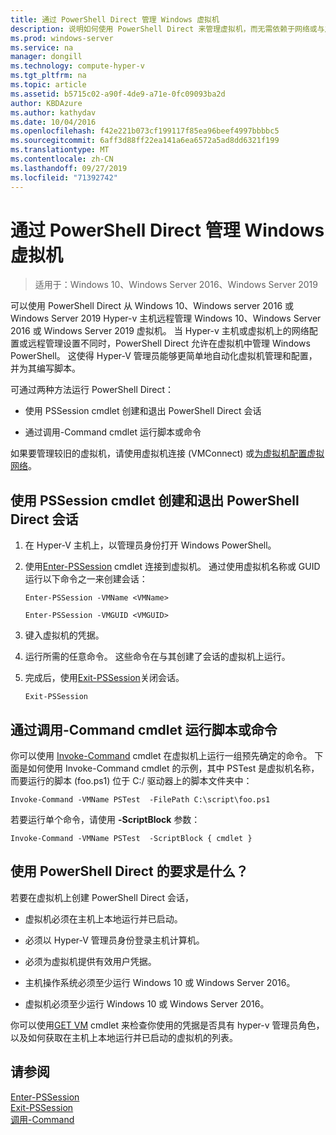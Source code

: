 ```yaml
---
title: 通过 PowerShell Direct 管理 Windows 虚拟机
description: 说明如何使用 PowerShell Direct 来管理虚拟机，而无需依赖于网络或与之建立远程连接。
ms.prod: windows-server
ms.service: na
manager: dongill
ms.technology: compute-hyper-v
ms.tgt_pltfrm: na
ms.topic: article
ms.assetid: b5715c02-a90f-4de9-a71e-0fc09093ba2d
author: KBDAzure
ms.author: kathydav
ms.date: 10/04/2016
ms.openlocfilehash: f42e221b073cf199117f85ea96beef4997bbbbc5
ms.sourcegitcommit: 6aff3d88ff22ea141a6ea6572a5ad8dd6321f199
ms.translationtype: MT
ms.contentlocale: zh-CN
ms.lasthandoff: 09/27/2019
ms.locfileid: "71392742"
---
```

# <a name="manage-windows-virtual-machines-with-powershell-direct"></a>通过 PowerShell Direct 管理 Windows 虚拟机

>适用于：Windows 10、Windows Server 2016、Windows Server 2019
  
可以使用 PowerShell Direct 从 Windows 10、Windows server 2016 或 Windows Server 2019 Hyper-v 主机远程管理 Windows 10、Windows Server 2016 或 Windows Server 2019 虚拟机。 当 Hyper-v 主机或虚拟机上的网络配置或远程管理设置不同时，PowerShell Direct 允许在虚拟机中管理 Windows PowerShell。 这使得 Hyper-V 管理员能够更简单地自动化虚拟机管理和配置，并为其编写脚本。  
  
可通过两种方法运行 PowerShell Direct：  
  
- 使用 PSSession cmdlet 创建和退出 PowerShell Direct 会话
  
- 通过调用-Command cmdlet 运行脚本或命令
  
如果要管理较旧的虚拟机，请使用虚拟机连接 (VMConnect) 或[为虚拟机配置虚拟网络](https://technet.microsoft.com/library/cc816585.aspx)。  
  
## <a name="create-and-exit-a-powershell-direct-session-using-pssession-cmdlets"></a>使用 PSSession cmdlet 创建和退出 PowerShell Direct 会话  
  
1. 在 Hyper-V 主机上，以管理员身份打开 Windows PowerShell。  
  
2. 使用[Enter-PSSession](https://technet.microsoft.com/library/hh849707.aspx) cmdlet 连接到虚拟机。 通过使用虚拟机名称或 GUID 运行以下命令之一来创建会话：  
  
    ```  
    Enter-PSSession -VMName <VMName>  
    ```  
  
    ```  
    Enter-PSSession -VMGUID <VMGUID>  
    ```  
  
3. 键入虚拟机的凭据。   
4. 运行所需的任意命令。 这些命令在与其创建了会话的虚拟机上运行。  
  
5.  完成后，使用[Exit-PSSession](https://technet.microsoft.com/library/hh849743.aspx)关闭会话。   
  
    ```  
    Exit-PSSession  
    ```  
  
## <a name="run-script-or-command-with-invoke-command-cmdlet"></a>通过调用-Command cmdlet 运行脚本或命令  
你可以使用 [Invoke-Command](https://docs.microsoft.com/powershell/module/Microsoft.PowerShell.Core/Invoke-Command) cmdlet 在虚拟机上运行一组预先确定的命令。 下面是如何使用 Invoke-Command cmdlet 的示例，其中 PSTest 是虚拟机名称，而要运行的脚本 (foo.ps1) 位于 C:/ 驱动器上的脚本文件夹中：  
  
```  
Invoke-Command -VMName PSTest  -FilePath C:\script\foo.ps1  
```  
  
若要运行单个命令，请使用 **-ScriptBlock** 参数：  
  
```  
Invoke-Command -VMName PSTest  -ScriptBlock { cmdlet }  
```  
  
## <a name="whats-required-to-use-powershell-direct"></a>使用 PowerShell Direct 的要求是什么？  
若要在虚拟机上创建 PowerShell Direct 会话，  
  
-   虚拟机必须在主机上本地运行并已启动。  
  
-   必须以 Hyper-V 管理员身份登录主机计算机。  
  
-   必须为虚拟机提供有效用户凭据。  
  
-   主机操作系统必须至少运行 Windows 10 或 Windows Server 2016。
  
-   虚拟机必须至少运行 Windows 10 或 Windows Server 2016。  
  
你可以使用[GET VM](https://docs.microsoft.com/powershell/module/hyper-v/get-vm) cmdlet 来检查你使用的凭据是否具有 hyper-v 管理员角色，以及如何获取在主机上本地运行并已启动的虚拟机的列表。  
  
## <a name="see-also"></a>请参阅  
[Enter-PSSession](https://docs.microsoft.com/powershell/module/Microsoft.PowerShell.Core/Enter-PSSession)  
[Exit-PSSession](https://docs.microsoft.com/powershell/module/Microsoft.PowerShell.Core/Exit-PSSession)  
[调用-Command](https://docs.microsoft.com/powershell/module/Microsoft.PowerShell.Core/Invoke-Command)  
  


